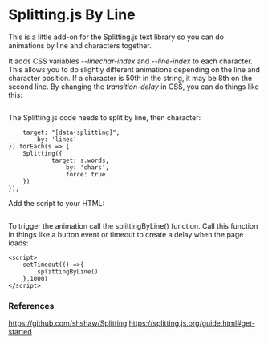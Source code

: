 # Splitting.js By Line

This is a little add-on for the Splitting.js text library so you can do animations by line and characters together.

It adds CSS variables *--linechar-index* and *--line-index* to each character. This allows you to do slightly different animations depending on the line and character position. 
If a character is 50th in the string, it may be 8th on the second line.
By changing the *transition-delay* in CSS, you can do things like this:
```transition-delay: calc(calc(var(--linechar-index) * 0.02s) + calc(var(--line-index) * 0.04s));
```


The Splitting.js code needs to split by line, then character:
```var s = Splitting({
	target: "[data-splitting]",
        by: 'lines'
}).forEach(s => {
	Splitting({
        	target: s.words,
            	by: 'chars',
            	force: true
	})
});
```


Add the script to your HTML:
```<script src="./scripts/splitting-by-line.js"></script>
```


To trigger the animation call the splittingByLine() function. Call this function in things like a button event or timeout to create a delay when the page loads:
```
<script>
    setTimeout(() =>{
        splittingByLine()
    },1000)
</script>
```


### References
https://github.com/shshaw/Splitting
https://splitting.js.org/guide.html#get-started



